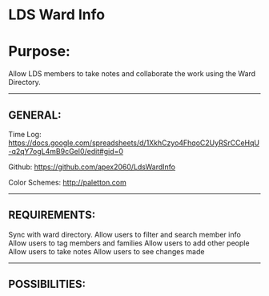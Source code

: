 LDS Ward Info
=============
Purpose:
===================
Allow LDS members to take notes and collaborate the work using the Ward Directory.


------------------------
GENERAL:
------------------------
Time Log: https://docs.google.com/spreadsheets/d/1XkhCzyo4FhqoC2UyRSrCCeHqU-q2qY7ogL4mB9cGeI0/edit#gid=0

Github: https://github.com/apex2060/LdsWardInfo

Color Schemes:
http://paletton.com


------------------------
REQUIREMENTS:
------------------------
Sync with ward directory.
Allow users to filter and search member info
Allow users to tag members and families
Allow users to add other people
Allow users to take notes
Allow users to see changes made

-------------
POSSIBILITIES:
-------------
